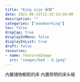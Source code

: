 ```yaml
---
title: "King size 床架"
date: 2021-06-15T12:35:12+10:00
description: ""
categories: ["woodworking"]
toc: false
dropCap: true
displayInMenu: false
displayInList: true
draft: false
resources:
- name: featuredImage
  src: "images/bed - 8.jpeg"
---
```


内置储物橱柜的床
内置照明的床头板
